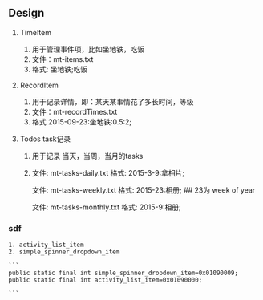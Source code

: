 ## Design
1. TimeItem
	1. 用于管理事件项，比如坐地铁，吃饭
	2. 文件：mt-items.txt
	3. 格式:  	坐地铁;吃饭

2. RecordItem
	1. 用于记录详情，即：某天某事情花了多长时间，等级
	2. 文件：mt-recordTimes.txt 
	3. 格式	 2015-09-23:坐地铁:0.5:2;
	
3. Todos task记录
	1. 用于记录 当天，当周，当月的tasks
	2. 文件: mt-tasks-daily.txt
	   格式: 2015-3-9:拿相片;
		
		文件: mt-tasks-weekly.txt
		格式: 2015-23:相册; ## 23为 week of year
		
		文件: mt-tasks-monthly.txt 
		格式: 2015-9:相册;

	
	
### sdf
	1. activity_list_item
	2. simple_spinner_dropdown_item
	
	```
	public static final int simple_spinner_dropdown_item=0x01090009;
    public static final int activity_list_item=0x01090000;
    
	```